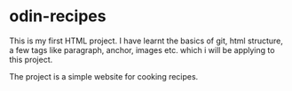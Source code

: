 # odin-recipes
This is my first HTML project.
I have learnt the basics of git, html structure, a few tags like paragraph, anchor, images etc. which i will be
applying to this project.

The project is a simple website for cooking recipes.
